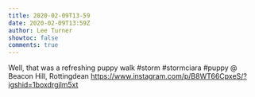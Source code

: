 ```yaml
---
title: 2020-02-09T13-59
date: 2020-02-09T13:59Z
author: Lee Turner
showtoc: false
comments: true
---
```


Well, that was a refreshing puppy walk #storm #stormciara #puppy @ Beacon Hill, Rottingdean https://www.instagram.com/p/B8WT66CpxeS/?igshid=1boxdrgjlm5xt

